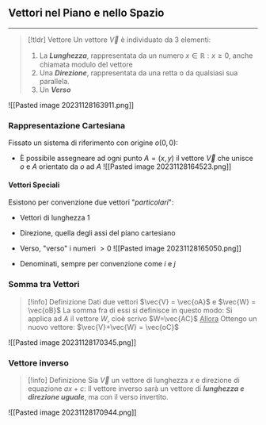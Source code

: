 ## Vettori nel Piano e nello Spazio
---
>[!tldr] Vettore
>Un vettore $\vec{V}$ è individuato da $3$ elementi:
>1) La **_Lunghezza_**, rappresentata da un numero $x\in\mathbb{R} : x\geq0$, anche chiamata modulo del vettore
>2) Una _**Direzione**_, rappresentata da una retta o da qualsiasi sua parallela.
>3) Un _**Verso**_

![[Pasted image 20231128163911.png]]
### Rappresentazione Cartesiana
Fissato un sistema di riferimento con origine $o(0,0)$:
- È possibile assegneare ad ogni punto $A=(x,y)$ il vettore $\vec{V}$ che unisce $o$ e $A$ orientato da $o$ ad $A$
![[Pasted image 20231128164523.png]]

#### Vettori Speciali
Esistono per convenzione due vettori "_particolari_":
- Vettori di lunghezza $1$
- Direzione, quella degli assi del piano cartesiano
- Verso, "verso" i numeri $>0$
![[Pasted image 20231128165050.png]]

- Denominati, sempre per convenzione come $i$ e $j$
### Somma tra Vettori
>[!info] Definizione
>Dati due vettori $\vec{V} = \vec{oA}$ e $\vec{W} = \vec{oB}$
>La somma fra di essi si definisce in questo modo:
>Si applica ad $A$ il vettore $W$, cioè scrivo $W=\vec{AC}$
><u>Allora</u>
>Ottengo un nuovo vettore: $\vec{V}+\vec{W} = \vec{oC}$

![[Pasted image 20231128170345.png]]

### Vettore inverso
>[!info] Definizione
>Sia $\vec{V}$ un vettore di lunghezza $x$ e direzione di equazione $ax +c$:
>Il vettore inverso sarà un vettore di ***lunghezza e direzione uguale***, ma con il verso invertito.

![[Pasted image 20231128170944.png]]